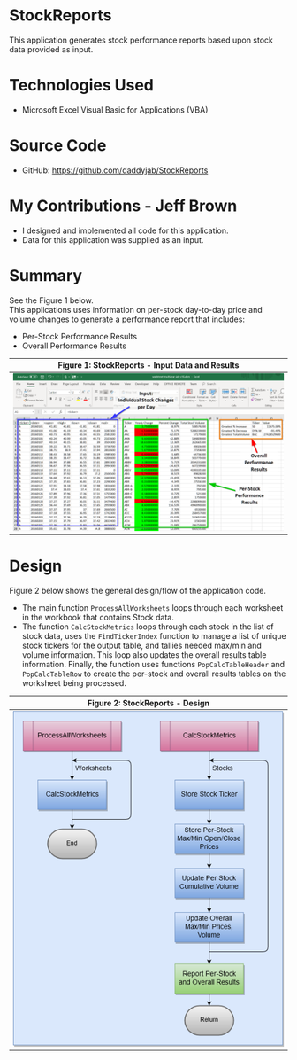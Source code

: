 
# StockReports

This application generates stock performance reports
based upon stock data provided as input.

# Technologies Used

* Microsoft Excel Visual Basic for Applications (VBA)

# Source Code

* GitHub: https://github.com/daddyjab/StockReports

# My Contributions - Jeff Brown

* I designed and implemented all code for this application.
* Data for this application was supplied as an input.

# Summary

See the Figure 1 below.<br>
This applications uses information on per-stock day-to-day price and volume changes to generate a performance report that includes:

* Per-Stock Performance Results
* Overall Performance Results

| Figure 1: StockReports - Input Data and Results |
|----------|
| ![Screenshot](docs/StockReports-Screenshot.png "Figure 1: StockReports - Input Data and Results") |

# Design

Figure 2 below shows the general design/flow of the application code.

* The main function `ProcessAllWorksheets` loops through each worksheet in the workbook that contains Stock data.
* The function `CalcStockMetrics` loops through each stock in the list of stock data, uses the `FindTickerIndex` function to manage a list of unique stock tickers for the output table, and tallies needed max/min and volume information.  This loop also updates the overall results table information.  Finally, the function uses functions `PopCalcTableHeader` and `PopCalcTableRow` to create the per-stock and overall results tables on the worksheet being processed.

| Figure 2: StockReports - Design |
|----------|
| ![Design Diagram](docs/StockReports-Design.png "Figure 2: StockReports - Design") |

